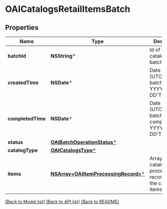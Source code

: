 # OAICatalogsRetailItemsBatch

## Properties
Name | Type | Description | Notes
------------ | ------------- | ------------- | -------------
**batchId** | **NSString*** | Id of the catalogs items batch | [optional] 
**createdTime** | **NSDate*** | Date and time (UTC) of the batch creation: YYYY-MM-DD&#39;T&#39;hh:mm:ss | [optional] [readonly] 
**completedTime** | **NSDate*** | Date and time (UTC) of the batch completion: YYYY-MM-DD&#39;T&#39;hh:mm:ss | [optional] [readonly] 
**status** | [**OAIBatchOperationStatus***](OAIBatchOperationStatus.md) |  | [optional] 
**catalogType** | [**OAICatalogsType***](OAICatalogsType.md) |  | 
**items** | [**NSArray&lt;OAIItemProcessingRecord&gt;***](OAIItemProcessingRecord.md) | Array with the catalogs items processing records part of the catalogs items batch | [optional] 

[[Back to Model list]](../README.md#documentation-for-models) [[Back to API list]](../README.md#documentation-for-api-endpoints) [[Back to README]](../README.md)



